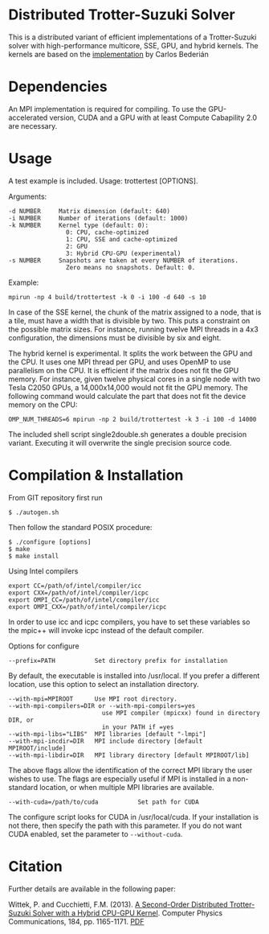 Distributed Trotter-Suzuki Solver
==

This is a distributed variant of efficient implementations of a Trotter-Suzuki solver with high-performance multicore, SSE, GPU, and hybrid kernels. The kernels are based on the [implementation](https://bitbucket.org/zzzoom/trottersuzuki) by 
Carlos Bederián

Dependencies
==
An MPI implementation is required for compiling. To use the GPU-accelerated version, CUDA and a GPU with at least Compute Cabapility 2.0 are necessary.

Usage
==

A test example is included. Usage: trottertest [OPTIONS]. 

Arguments:

    -d NUMBER     Matrix dimension (default: 640)
    -i NUMBER     Number of iterations (default: 1000)
    -k NUMBER     Kernel type (default: 0): 
                    0: CPU, cache-optimized
                    1: CPU, SSE and cache-optimized
                    2: GPU
                    3: Hybrid CPU-GPU (experimental)                    
    -s NUMBER     Snapshots are taken at every NUMBER of iterations.
                    Zero means no snapshots. Default: 0.

Example:

    mpirun -np 4 build/trottertest -k 0 -i 100 -d 640 -s 10

In case of the SSE kernel, the chunk of the matrix assigned to a node, that is a tile, must have a width that is divisible by two. This puts a constraint on the possible matrix sizes. For instance, running twelve MPI threads in a 4x3 configuration, the dimensions must be divisible by six and eight.

The hybrid kernel is experimental. It splits the work between the GPU and the CPU. It uses one MPI thread per GPU, and uses OpenMP to use parallelism on the CPU. It is efficient if the matrix does not fit the GPU memory. For instance, given twelve physical cores in a single node with two Tesla C2050 GPUs, a 14,000x14,000 would not fit the GPU memory. The following command would calculate the part that does not fit the device memory on the CPU:

    OMP_NUM_THREADS=6 mpirun -np 2 build/trottertest -k 3 -i 100 -d 14000

The included shell script single2double.sh generates a double precision variant. Executing it will overwrite the single precision source code.

Compilation & Installation
==
From GIT repository first run

    $ ./autogen.sh

Then follow the standard POSIX procedure:

    $ ./configure [options]
    $ make
    $ make install

Using Intel compilers

    export CC=/path/of/intel/compiler/icc
    export CXX=/path/of/intel/compiler/icpc
    export OMPI_CC=/path/of/intel/compiler/icc
    export OMPI_CXX=/path/of/intel/compiler/icpc
    
In order to use icc and icpc compilers, you have to set these variables
so the mpic++ will invoke icpc instead of the default compiler.

Options for configure

    --prefix=PATH           Set directory prefix for installation


By default, the executable is installed into /usr/local. If you prefer a
different location, use this option to select an installation
directory.

    --with-mpi=MPIROOT      Use MPI root directory.
    --with-mpi-compilers=DIR or --with-mpi-compilers=yes
                              use MPI compiler (mpicxx) found in directory DIR, or
                              in your PATH if =yes
    --with-mpi-libs="LIBS"  MPI libraries [default "-lmpi"]
    --with-mpi-incdir=DIR   MPI include directory [default MPIROOT/include]
    --with-mpi-libdir=DIR   MPI library directory [default MPIROOT/lib]

The above flags allow the identification of the correct MPI library the user wishes to use. The flags are especially useful if MPI is installed in a non-standard location, or when multiple MPI libraries are available.

    --with-cuda=/path/to/cuda           Set path for CUDA

The configure script looks for CUDA in /usr/local/cuda. If your installation is not there, then specify the path with this parameter. If you do not want CUDA enabled, set the parameter to ```--without-cuda```.

Citation
==
Further details are available in the following paper:

Wittek, P. and Cucchietti, F.M. (2013). [A Second-Order Distributed Trotter-Suzuki Solver with a Hybrid CPU-GPU Kernel](http://dx.doi.org/10.1016/j.cpc.2012.12.008). Computer Physics Communications, 184, pp. 1165-1171. [PDF](http://arxiv.org/pdf/1208.2407)
